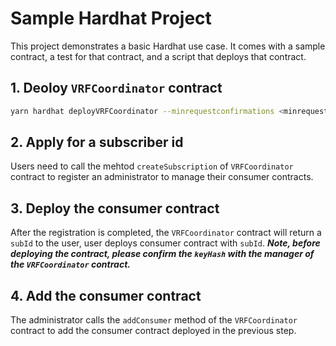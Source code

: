 # Sample Hardhat Project

This project demonstrates a basic Hardhat use case. It comes with a sample contract, a test for that contract, and a script that deploys that contract.

## 1. Deoloy `VRFCoordinator` contract

```bash
yarn hardhat deployVRFCoordinator --minrequestconfirmations <minrequestconfirmations> --maxgaslimit <maxgaslimit> --network <network>
```

## 2. Apply for a subscriber id

Users need to call the mehtod `createSubscription` of `VRFCoordinator` contract to register an administrator to manage their consumer contracts.

## 3. Deploy the consumer contract

After the registration is completed, the `VRFCoordinator` contract will return a `subId` to the user, user deploys consumer contract with `subId`.
**_Note, before deploying the contract, please confirm the `keyHash` with the manager of the `VRFCoordinator` contract._**

## 4. Add the consumer contract

The administrator calls the `addConsumer` method of the `VRFCoordinator` contract to add the consumer contract deployed in the previous step.

